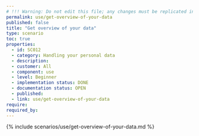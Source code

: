 ```yaml
---
# !!! Warning: Do not edit this file; any changes must be replicated in Excel !!!
permalink: use/get-overview-of-your-data
published: false
title: "Get overview of your data"
type: scenario
toc: true
properties:
  - id: SC012
  - category: Handling your personal data
  - description:
  - customer: All
  - component: use
  - level: Beginner
  - implementation status: DONE
  - documentation status: OPEN
  - published:
  - link: use/get-overview-of-your-data
require:
required_by:
---
```


{% include scenarios/use/get-overview-of-your-data.md %}
